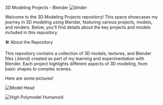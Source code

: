 3D Modeling Projects - Blender
![blnder](https://github.com/ThomasAcevedo/Game-Development/blob/490901d025907cbb86a2cb2919fde3d9f8fba033/bl6049l7e7-blender-logo-logo-blender.png)

Welcome to the 3D Modeling Projects repository! This space showcases my journey in 3D modeling using Blender, featuring various projects, models, and renders. Below, you'll find details about the key projects and models included in this repository.

🛠️ About the Repository

This repository contains a collection of 3D models, textures, and Blender files (.blend) created as part of my learning and experimentation with Blender. Each project highlights different aspects of 3D modeling, from basic shapes to complex scenes.

Here are some pictures!

![Model Head](https://github.com/ThomasAcevedo/Game-Development/blob/d50306ce641cfd1b758c830c4ae19ca69aa3aae2/Screenshot%202024-08-21%20172044.png)

![High Polymodel Humanoid](https://github.com/ThomasAcevedo/Game-Development/blob/b27cb7d19583cc9e04be01873f7ae3a645e1cd7e/Screenshot%202024-08-21%20172151.png)


